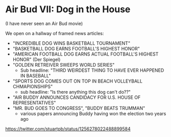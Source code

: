 # Air Bud VII: Dog in the House

(I have never seen an Air Bud movie)

We open on a hallway of framed news articles:

- "INCREDIBLE DOG WINS BASKETBALL TOURNAMENT"
- "BASKETBALL DOG EARNS FOOTBALL'S HIGHEST HONOR"
- "AMERICAN FOOTBALL DOG EARNS ACTUAL FOOTBALL'S HIGHEST HONOR" (Der Spiegel)
- "GOLDEN RETREIVER SWEEPS WORLD SERIES"
  - Sub headline: "THIRD WEIRDEST THING TO HAVE EVER HAPPENED IN BASEBALL"
- "SPORTS DOG COMES OUT ON TOP IN BEACH VOLLEYBALL CHMAPIONSHIPS"
  - sub headline: "Is there anything this dog can't do??"
- "AIR BUDDY ANNOUNCES CANDIDACY FOR U.S. HOUSE OF REPRESENTATIVES"
- "MR. BUD GOES TO CONGRESS", "BUDDY BEATS TRUMMAN"
  - various papers announcing Buddy having won the election two years ago

https://twitter.com/stuartpb/status/1256278022488899584

